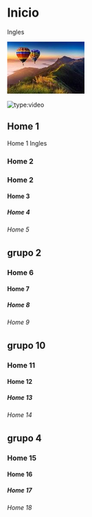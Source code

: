# Inicio

Ingles

![localized image](img/foto.jpg)

![type:video](https://www.youtube.com/embed/LXb3EKWsInQ)

## Home 1

Home 1 Ingles

### Home 2

### Home 2

#### Home 3

##### Home 4

###### Home 5

## grupo 2

### Home 6

#### Home 7

##### Home 8

###### Home 9

## grupo 10

### Home 11

#### Home 12

##### Home 13

###### Home 14

## grupo 4

### Home 15

#### Home 16

##### Home 17

###### Home 18